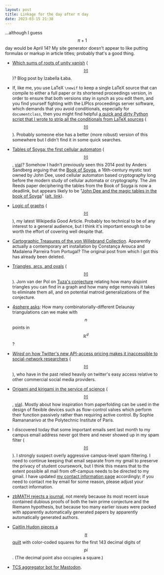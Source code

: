 ```yaml
---
layout: post
title: Linkage for the day after π day
date: 2023-03-15 21:38
---
```

...although I guess $$\pi+1$$ day would be April 14? My site generator doesn't appear to like putting formulas or markup in article titles; probably that's a good thing.

* [Which sums of roots of unity vanish](https://ilaba.wordpress.com/2023/03/01/vanishing-sums-of-roots-of-unity/) <span style="white-space:nowrap">([$$\mathbb{M}$$](https://mathstodon.xyz/@ilaba/109951705184301710))?</span> Blog post by Izabella Łaba.

* If, like me, you use LaTeX `\newif` to keep a single LaTeX source that can compile to either a full paper or its shortened proceedings version, in order to ensure that both versions stay in synch as you edit them, and you find yourself fighting with the LIPIcs proceedings server software, which demands that you avoid conditionals, especially for `documentclass`, then you might find helpful [a quick and dirty Python script that I wrote to strip all the conditionals from LaTeX sources](https://11011110.github.io/blog/assets/2023/stripif.py) <span style="white-space:nowrap">([$$\mathbb{M}$$](https://mathstodon.xyz/@11011110/109962076754520051)).</span> Probably someone else has a better (more robust) version of this somewhere but I didn't find it in some quick searches.

* [Tables of Soyga: the first cellular automaton](http://www.aleph.se/andart/archives/2014/04/tables_of_soyga_the_first_cellular_automaton.html) <span style="white-space:nowrap">([$$\mathbb{M}$$](https://mathstodon.xyz/@11011110/109969429980701555),</span> [via](https://news.ycombinator.com/item?id=35023440))? 
Somehow I hadn't previously seen this 2014 post by Anders Sandberg arguing that the [Book of Soyga](https://en.wikipedia.org/wiki/Book_of_Soyga), a 16th-century mystic text owned by John Dee, used cellular automaton based cryptography long before the modern study of cellular automata or cryptography. The Jim Reeds paper deciphering the tables from the Book of Soyga is now a deadlink, but appears likely to be "[John Dee and the magic tables in the book of Soyga](https://doi.org/10.1007/1-4020-4246-9_10)" ([alt. link](http://library.pyramidal-foundational-information.com/books/The%20Book%20Of%20Soyga.pdf)).

* [Logic of graphs](https://en.wikipedia.org/wiki/Logic_of_graphs) <span style="white-space:nowrap">([$$\mathbb{M}$$](https://mathstodon.xyz/@11011110/109973961208283484)),</span> my latest Wikipedia Good Article. Probably too technical to be of any interest to a general audience, but I think it's important enough to be worth the effort of covering well despite that.

* [Cartographic Treasures of the von Willebrand Collection](https://madalenaparreira.com/SPAM). Apparently actually a contemporary art installation by Constança Arouca and Madalena Parreira from Portugal? The original post from which I got this has already been deleted.

* [Triangles, arcs, and ovals](http://matroidunion.org/?p=4782) <span style="white-space:nowrap">([$$\mathbb{M}$$](https://mathstodon.xyz/@11011110/109986552544753107)).</span> Jorn van der Pol on [Tuza's conjecture](https://en.wikipedia.org/wiki/Tuza%27s_conjecture) relating how many disjoint triangles you can find in a graph and how many edge removals it takes to eliminate them all, and on potential matroid generalizations of the conjecture.

* [4sphere asks](https://mathstodon.xyz/@4sphere/109984969482502198): How many combinatorially-different Delaunay triangulations can we make with $$n$$ points in $$\mathbb{R}^d$$?

* [_Wired_ on how Twitter's new API-access pricing makes it inaccessible to social-network researchers](https://www.wired.com/story/twitter-data-api-prices-out-nearly-everyone/) <span style="white-space:nowrap">([$$\mathbb{M}$$](https://mathstodon.xyz/@11011110/110000531783680570)),</span> who have in the past relied heavily on twitter's easy access relative to other commercial social media providers.

* [Origami and kirigami in the service of science](https://www.polytechnique-insights.com/en/columns/science/origami-and-kirigami-in-the-service-of-science/) <span style="white-space:nowrap">([$$\mathbb{M}$$](https://mathstodon.xyz/@11011110/110009041658302275),</span> [via](https://math.koppernigk.net/origami-kirigami-and-science/)). Mostly about how inspiration from paperfolding can be used in the design of flexible devices such as flow-control valves which perform their function passively rather than requiring active control. By Sophie Ramananarivo at the Polytechnic Institute of Paris.

* I discovered today that some important emails sent last month to my campus email address never got there and never showed up in my spam filter <span style="white-space:nowrap">([$$\mathbb{M}$$](https://mathstodon.xyz/@11011110/110012618166046747)).</span> I strongly suspect overly aggressive campus-level spam filtering. I need to continue keeping that email separate from my gmail to preserve the privacy of student coursework, but I think this means that to the extent possible all mail from off-campus needs to be directed to my gmail. I have updated [my contact information page](https://www.ics.uci.edu/~eppstein/contact.html) accordingly; if you need to contact me by email for some reason, please adjust your contact information.

* [zbMATH rejects a journal](https://mathstodon.xyz/@zbMATH/110016022739362318), not merely because its most recent issue contained dubious proofs of both the twin prime conjecture and the Riemann hypothesis, but because too many earlier issues were packed with apparently automatically generated papers by apparently automatically generated authors.

* [Caitlin Hudon pieces a $$\pi$$ quilt](https://mathstodon.xyz/@beeonaposy@recsys.social/110022283260307887) with color-coded squares for the first 143 decimal digits of $$pi$$. (The decimal point also occupies a square.)

* [TCS aggregator bot for Mastodon](https://mathstodon.xyz/@cstheory).
